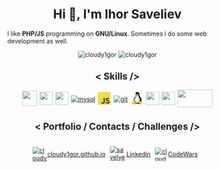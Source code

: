 <h1 align="center">Hi 👋, I'm Ihor Saveliev</h1>

I like **PHP/JS** programming on **GNU/Linux**. Sometimes i do some web development as well.

<!-- ![Screenshot](screenshot.png) -->
  <div align="center">
  <img width="38%" src="https://github-readme-stats.vercel.app/api/top-langs?username=cloudy1gor&show_icons=true&locale=en&layout=compact" alt="cloudy1gor" />
<img width="50%" src="https://github-readme-stats.vercel.app/api?username=cloudy1gor&show_icons=true&locale=en" alt="cloudy1gor" />
  </div>

<h2 align="center" >
  <span style="color:#006400;"></span>
  < Skills />
 </h2>

<div style="display:flex;align-items:center;justify-content: center;">
  <a href="https://www.php.net" target="_blank" style="margin-right:6px;" rel="noreferrer"> <img src="https://www.svgrepo.com/show/452088/php.svg"  width="34" height="34"/>
  <a href="https://symfony.com/" target="_blank" style="margin-right:6px;" rel="noreferrer"> <img src="https://www.vectorlogo.zone/logos/symfony/symfony-icon.svg"  width="30" height="30"/>
  <a href="https://codex.wordpress.org/Main_Page" target="_blank" style="margin-right:6px;" rel="noreferrer"> <img src="https://www.vectorlogo.zone/logos/wordpress/wordpress-icon.svg"   width="30" height="30"/>
  <a href="https://www.mysql.com/" target="_blank" style="margin-right:6px;" rel="noreferrer"> <img src="https://www.svgrepo.com/show/221326/mysql.svg" alt="mysql" width="30" height="30"/> </a>
  <a href="https://developer.mozilla.org/en-US/docs/Web/JavaScript" target="_blank" style="margin-right:6px;" rel="noreferrer"> <img src="https://raw.githubusercontent.com/devicons/devicon/master/icons/javascript/javascript-original.svg" alt="javascript" width="30" height="30"/></a>
  <a href="https://git-scm.com/" target="_blank" style="margin-right:6px;" rel="noreferrer"> <img src="https://www.vectorlogo.zone/logos/git-scm/git-scm-icon.svg" alt="git" width="30" height="30"/> </a>
  <a href="https://www.linux.org/" target="_blank" style="margin-right:6px;" rel="noreferrer"> <img src="https://raw.githubusercontent.com/devicons/devicon/master/icons/linux/linux-original.svg" alt="linux" width="30" height="30"/> </a>
  <a href="https://www.gnu.org/software/bash/" target="_blank" style="margin-right:6px;" rel="noreferrer"> <img src="https://www.vectorlogo.zone/logos/gnu_bash/gnu_bash-icon.svg"   width="30" height="30"/> 
  <a href="https://www.sass-lang.com/" target="_blank" style="margin-right:6px;" rel="noreferrer"> <img src="https://www.vectorlogo.zone/logos/sass-lang/sass-lang-icon.svg"   width="30" height="30"/> 
  <a href="https://pugjs.org/language/mixins.html" target="_blank" rel="noreferrer"> <img src="https://www.vectorlogo.zone/logos/pugjs/pugjs-ar21.svg
  "   width="80" height="40"/> 
  </a>
</div>

<h2 align="center" >
  < Portfolio / Contacts / Сhallenges />
 </h2>

<div style="display:flex;align-items:center;justify-content: center;">
  
  <a style="display:flex;flex-wrap:wrap;align-items:center;justify-content: center;margin-right:10px;" href="https://www.codewars.com/users/cloudy1gor" target="blank"><img align="center" src="https://www.svgrepo.com/show/525044/star-circle.svg" alt="cloudy1gor" height="34" width="34" /> cloudy1gor.github.io</a>

  <a style="display:flex;flex-wrap:wrap;align-items:center;justify-content: center;margin-right:10px;" href="https://www.linkedin.com/in/ihor-savelyev-68a7681ba" target="blank" style="margin-right:10px;"><img align="center" src="https://www.svgrepo.com/show/360538/linkedin-circle.svg" alt="savelyev" height="38" width="38" /> Linkedin</a>

  <a style="display:flex;flex-wrap:wrap;align-items:center;justify-content: center;margin-right:10px;" href="https://www.codewars.com/users/cloudy1gor" target="blank"><img align="center" src="https://www.svgrepo.com/show/305890/codewars.svg" alt="cloudy1gor" height="30" width="30" /> CodeWars</a>

</div>
